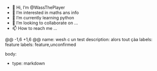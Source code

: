 - 👋 Hi, I’m @WassThePlayer
- 👀 I’m interested in maths ans info
- 🌱 I’m currently learning python
- 💞️ I’m looking to collaborate on ...
- 📫 How to reach me ...

<!---
WassThePlayer/WassThePlayer is a ✨ special ✨ repository because its `README.md` (this file) appears on your GitHub profile.
You can click the Preview link to take a look at your changes.
--->
@@ -1,6 +1,6 @@
name: wesh c un test
description: alors tout çàa
labels: feature
labels: feature,unconfirmed

body:
  - type: markdown
